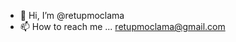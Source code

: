 - 👋 Hi, I’m @retupmoclama 
- 📫 How to reach me ... retupmoclama@gmail.com

<!---
retupmoclama/retupmoclama is a ✨ special ✨ repository because its `README.md` (this file) appears on your GitHub profile.
You can click the Preview link to take a look at your changes.
--->
